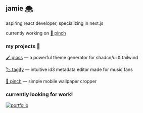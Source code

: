 
## jamie 🌨️

aspiring react developer, specializing in next.js

currently working on [📱 pinch](https://github.com/jvxz/pinch)

### my projects 📒

[🖌️ gloss](https://github.com/jvxz/gloss) ― a powerful theme generator for shadcn/ui & tailwind

[🏷️ tagify](https://github.com/jvxz/tagify) ― intuitive id3 metadata editor made for music fans

[📱 pinch](https://github.com/jvxz/pinch) ― simple mobile wallpaper cropper

### currently looking for work!
[![portfolio](https://img.shields.io/badge/my_portfolio-000?style=for-the-badge&logo=ko-fi&logoColor=white)](https://wisp.bio/)

